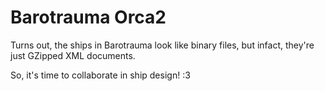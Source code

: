 # Barotrauma Orca2

Turns out, the ships in Barotrauma look like binary files, but infact, they're just GZipped XML documents.

So, it's time to collaborate in ship design! :3
